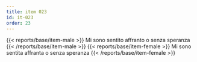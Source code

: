 ```yaml
---
title: item 023
id: it-023
order: 23
---
```

{{< reports/base/item-male >}}
  Mi sono sentito affranto o senza speranza
{{< /reports/base/item-male >}}
{{< reports/base/item-female >}}
  Mi sono sentita affranta o senza speranza
{{< /reports/base/item-female >}}